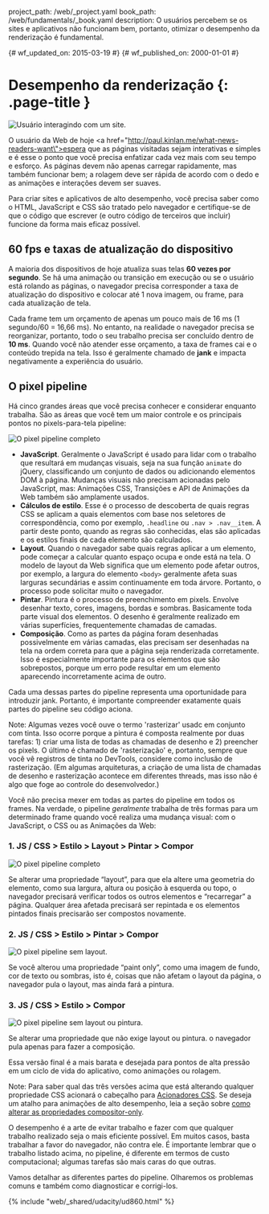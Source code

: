 project_path: /web/_project.yaml
book_path: /web/fundamentals/_book.yaml
description: O usuários percebem se os sites e aplicativos não funcionam bem, portanto, otimizar o desempenho da renderização é fundamental.

{# wf_updated_on: 2015-03-19 #}
{# wf_published_on: 2000-01-01 #}

# Desempenho da renderização {: .page-title }

<img src="images/intro/response.jpg" class="attempt-right" alt="Usuário interagindo com um site.">


O usuário da Web de hoje <a href=\"http://paul.kinlan.me/what-news-readers-want\">espera que as páginas visitadas sejam interativas e simples</a> e é esse o ponto que você precisa enfatizar cada vez mais com seu tempo e esforço. As páginas devem não apenas carregar rapidamente, mas também funcionar bem; a rolagem deve ser rápida de acordo com o dedo e as animações e interações devem ser suaves.


Para criar sites e aplicativos de alto desempenho, você precisa saber como o HTML, JavaScript e CSS são tratado pelo navegador e certifique-se de que o código que escrever (e outro código de terceiros que incluir) funcione da forma mais eficaz possível.

<div class="clearfix"></div>


## 60 fps e taxas de atualização do dispositivo

A maioria dos dispositivos de hoje atualiza suas telas **60 vezes por segundo**. Se há uma animação ou transição em execução ou se o usuário está rolando as páginas, o navegador precisa corresponder a taxa de atualização do dispositivo e colocar até 1 nova imagem, ou frame, para cada atualização de tela.

Cada frame tem um orçamento de apenas um pouco mais de 16 ms (1 segundo/60 = 16,66 ms). No entanto, na realidade o navegador precisa se reorganizar, portanto, todo o seu trabalho precisa ser concluído dentro de **10 ms**. Quando você não atender esse orçamento, a taxa de frames cai e o conteúdo trepida na tela. Isso é geralmente chamado de **jank** e impacta negativamente a experiência do usuário.

## O pixel pipeline
Há cinco grandes áreas que você precisa conhecer e considerar enquanto trabalha. São as áreas que você tem um maior controle e os principais pontos no pixels-para-tela pipeline:

<img src="images/intro/frame-full.jpg" class="center" alt="O pixel pipeline completo">

* **JavaScript**. Geralmente o JavaScript é usado para lidar com o trabalho que resultará em mudanças visuais, seja na sua função `animate` do jQuery, classificando um conjunto de dados ou adicionando elementos DOM à página. Mudanças visuais não precisam acionadas pelo JavaScript, mas: Animações CSS, Transições e API de Animações da Web também são amplamente usados.
* **Cálculos de estilo**. Esse é o processo de descoberta de quais regras CSS se aplicam a quais elementos com base nos seletores de correspondência, como por exemplo, `.headline` ou `.nav > .nav__item`. A partir deste ponto, quando as regras são conhecidas, elas são aplicadas e os estilos finais de cada elemento são calculados.
* **Layout**. Quando o navegador sabe quais regras aplicar a um elemento, pode começar a calcular quanto espaço ocupa e onde está na tela. O modelo de layout da Web significa que um elemento pode afetar outros, por exemplo, a largura do elemento `<body>` geralmente afeta suas larguras secundárias e assim continuamente em toda árvore. Portanto, o processo pode solicitar muito o navegador.
* **Pintar**. Pintura é o processo de preenchimento em pixels. Envolve desenhar texto, cores, imagens, bordas e sombras. Basicamente toda parte visual dos elementos. O desenho é geralmente realizado em várias superfícies, frequentemente chamadas de camadas.
* **Composição**. Como as partes da página foram desenhadas possivelmente em várias camadas, elas precisam ser desenhadas na tela na ordem correta para que a página seja renderizada corretamente. Isso é especialmente importante para os elementos que são sobrepostos, porque um erro pode resultar em um elemento aparecendo incorretamente acima de outro.

Cada uma dessas partes do pipeline representa uma oportunidade para introduzir jank. Portanto, é importante compreender exatamente quais partes do pipeline seu código aciona.

Note: Algumas vezes você ouve o termo 'rasterizar' usadc em conjunto com tinta. Isso ocorre porque a pintura é composta realmente por duas tarefas: 1) criar uma lista de todas as chamadas de desenho e 2) preencher os pixels.
O último é chamado de 'rasterização' e, portanto, sempre que você vê registros de tinta no DevTools, considere como inclusão de rasterização. (Em algumas arquiteturas, a criação de uma lista de chamadas de desenho e rasterização acontece em diferentes threads, mas isso não é algo que foge ao controle do desenvolvedor.)

Você não precisa mexer em todas as partes do pipeline em todos os frames. Na verdade, o pipeline _geralmente_ trabalha de três formas para um determinado frame quando você realiza uma mudança visual: com o JavaScript, o CSS ou as Animações da Web:

### 1. JS / CSS > Estilo > Layout > Pintar > Compor

<img src="images/intro/frame-full.jpg" class="center" alt="O pixel pipeline completo">

Se alterar uma propriedade “layout”, para que ela altere uma geometria do elemento, como sua largura, altura ou posição à esquerda ou topo, o navegador precisará verificar todos os outros elementos e “recarregar” a página. Qualquer área afetada precisará ser repintada e os elementos pintados finais precisarão ser compostos novamente.

### 2. JS / CSS > Estilo > Pintar > Compor

<img src="images/intro/frame-no-layout.jpg" class="center" alt="O pixel pipeline sem layout.">

Se você alterou uma propriedade “paint only”, como uma imagem de fundo, cor de texto ou sombras, isto é, coisas que não afetam o layout da página, o navegador pula o layout, mas ainda fará a pintura.

### 3. JS / CSS > Estilo > Compor

<img src="images/intro/frame-no-layout-paint.jpg" class="center" alt="O pixel pipeline sem layout ou pintura.">

Se alterar uma propriedade que não exige layout ou pintura. o navegador pula apenas para fazer a composição.

Essa versão final é a mais barata e desejada para pontos de alta pressão em um ciclo de vida do aplicativo, como animações ou rolagem.

Note: Para saber qual das três versões acima que está alterando qualquer propriedade CSS acionará o cabeçalho para <a href='http://csstriggers.com'>Acionadores CSS</a>. Se deseja um atalho para animações de alto desempenho, leia a seção sobre <a href='stick-to-compositor-only-properties-and-manage-layer-count'>como alterar as propriedades compositor-only</a>.

O desempenho é a arte de evitar trabalho e fazer com que qualquer trabalho realizado seja o mais eficiente possível. Em muitos casos, basta trabalhar a favor do navegador, não contra ele. É importante lembrar que o trabalho listado acima, no pipeline, é diferente em termos de custo computacional; algumas tarefas são mais caras do que outras.

Vamos detalhar as diferentes partes do pipeline. Olharemos os problemas comuns e também como diagnosticar e corrigi-los.


{% include "web/_shared/udacity/ud860.html" %}



